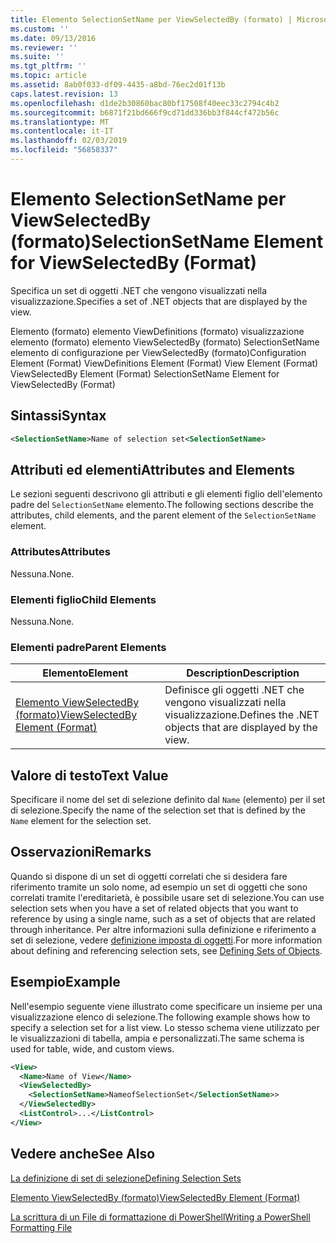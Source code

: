 ```yaml
---
title: Elemento SelectionSetName per ViewSelectedBy (formato) | Microsoft Docs
ms.custom: ''
ms.date: 09/13/2016
ms.reviewer: ''
ms.suite: ''
ms.tgt_pltfrm: ''
ms.topic: article
ms.assetid: 8ab0f033-df09-4435-a8bd-76ec2d01f13b
caps.latest.revision: 13
ms.openlocfilehash: d1de2b30860bac80bf17508f40eec33c2794c4b2
ms.sourcegitcommit: b6871f21bd666f9cd71dd336bb3f844cf472b56c
ms.translationtype: MT
ms.contentlocale: it-IT
ms.lasthandoff: 02/03/2019
ms.locfileid: "56858337"
---
```

# <a name="selectionsetname-element-for-viewselectedby-format"></a><span data-ttu-id="2748c-102">Elemento SelectionSetName per ViewSelectedBy (formato)</span><span class="sxs-lookup"><span data-stu-id="2748c-102">SelectionSetName Element for ViewSelectedBy (Format)</span></span>

<span data-ttu-id="2748c-103">Specifica un set di oggetti .NET che vengono visualizzati nella visualizzazione.</span><span class="sxs-lookup"><span data-stu-id="2748c-103">Specifies a set of .NET objects that are displayed by the view.</span></span>

<span data-ttu-id="2748c-104">Elemento (formato) elemento ViewDefinitions (formato) visualizzazione elemento (formato) elemento ViewSelectedBy (formato) SelectionSetName elemento di configurazione per ViewSelectedBy (formato)</span><span class="sxs-lookup"><span data-stu-id="2748c-104">Configuration Element (Format) ViewDefinitions Element (Format) View Element (Format) ViewSelectedBy Element (Format) SelectionSetName Element for ViewSelectedBy (Format)</span></span>

## <a name="syntax"></a><span data-ttu-id="2748c-105">Sintassi</span><span class="sxs-lookup"><span data-stu-id="2748c-105">Syntax</span></span>

```xml
<SelectionSetName>Name of selection set<SelectionSetName>
```

## <a name="attributes-and-elements"></a><span data-ttu-id="2748c-106">Attributi ed elementi</span><span class="sxs-lookup"><span data-stu-id="2748c-106">Attributes and Elements</span></span>

<span data-ttu-id="2748c-107">Le sezioni seguenti descrivono gli attributi e gli elementi figlio dell'elemento padre del `SelectionSetName` elemento.</span><span class="sxs-lookup"><span data-stu-id="2748c-107">The following sections describe the attributes, child elements, and the parent element of the `SelectionSetName` element.</span></span>

### <a name="attributes"></a><span data-ttu-id="2748c-108">Attributes</span><span class="sxs-lookup"><span data-stu-id="2748c-108">Attributes</span></span>

<span data-ttu-id="2748c-109">Nessuna.</span><span class="sxs-lookup"><span data-stu-id="2748c-109">None.</span></span>

### <a name="child-elements"></a><span data-ttu-id="2748c-110">Elementi figlio</span><span class="sxs-lookup"><span data-stu-id="2748c-110">Child Elements</span></span>

<span data-ttu-id="2748c-111">Nessuna.</span><span class="sxs-lookup"><span data-stu-id="2748c-111">None.</span></span>

### <a name="parent-elements"></a><span data-ttu-id="2748c-112">Elementi padre</span><span class="sxs-lookup"><span data-stu-id="2748c-112">Parent Elements</span></span>

|<span data-ttu-id="2748c-113">Elemento</span><span class="sxs-lookup"><span data-stu-id="2748c-113">Element</span></span>|<span data-ttu-id="2748c-114">Description</span><span class="sxs-lookup"><span data-stu-id="2748c-114">Description</span></span>|
|-------------|-----------------|
|[<span data-ttu-id="2748c-115">Elemento ViewSelectedBy (formato)</span><span class="sxs-lookup"><span data-stu-id="2748c-115">ViewSelectedBy Element (Format)</span></span>](./viewselectedby-element-format.md)|<span data-ttu-id="2748c-116">Definisce gli oggetti .NET che vengono visualizzati nella visualizzazione.</span><span class="sxs-lookup"><span data-stu-id="2748c-116">Defines the .NET objects that are displayed by the view.</span></span>|

## <a name="text-value"></a><span data-ttu-id="2748c-117">Valore di testo</span><span class="sxs-lookup"><span data-stu-id="2748c-117">Text Value</span></span>

<span data-ttu-id="2748c-118">Specificare il nome del set di selezione definito dal `Name` (elemento) per il set di selezione.</span><span class="sxs-lookup"><span data-stu-id="2748c-118">Specify the name of the selection set that is defined by the `Name` element for the selection set.</span></span>

## <a name="remarks"></a><span data-ttu-id="2748c-119">Osservazioni</span><span class="sxs-lookup"><span data-stu-id="2748c-119">Remarks</span></span>

<span data-ttu-id="2748c-120">Quando si dispone di un set di oggetti correlati che si desidera fare riferimento tramite un solo nome, ad esempio un set di oggetti che sono correlati tramite l'ereditarietà, è possibile usare set di selezione.</span><span class="sxs-lookup"><span data-stu-id="2748c-120">You can use selection sets when you have a set of related objects that you want to reference by using a single name, such as a set of objects that are related through inheritance.</span></span> <span data-ttu-id="2748c-121">Per altre informazioni sulla definizione e riferimento a set di selezione, vedere [definizione imposta di oggetti](./defining-selection-sets.md).</span><span class="sxs-lookup"><span data-stu-id="2748c-121">For more information about defining and referencing selection sets, see [Defining Sets of Objects](./defining-selection-sets.md).</span></span>

## <a name="example"></a><span data-ttu-id="2748c-122">Esempio</span><span class="sxs-lookup"><span data-stu-id="2748c-122">Example</span></span>

<span data-ttu-id="2748c-123">Nell'esempio seguente viene illustrato come specificare un insieme per una visualizzazione elenco di selezione.</span><span class="sxs-lookup"><span data-stu-id="2748c-123">The following example shows how to specify a selection set for a list view.</span></span> <span data-ttu-id="2748c-124">Lo stesso schema viene utilizzato per le visualizzazioni di tabella, ampia e personalizzati.</span><span class="sxs-lookup"><span data-stu-id="2748c-124">The same schema is used for table, wide, and custom views.</span></span>

```xml
<View>
  <Name>Name of View</Name>
  <ViewSelectedBy>
    <SelectionSetName>NameofSelectionSet</SelectionSetName>>
  </ViewSelectedBy>
  <ListControl>...</ListControl>
</View>
```

## <a name="see-also"></a><span data-ttu-id="2748c-125">Vedere anche</span><span class="sxs-lookup"><span data-stu-id="2748c-125">See Also</span></span>

[<span data-ttu-id="2748c-126">La definizione di set di selezione</span><span class="sxs-lookup"><span data-stu-id="2748c-126">Defining Selection Sets</span></span>](./defining-selection-sets.md)

[<span data-ttu-id="2748c-127">Elemento ViewSelectedBy (formato)</span><span class="sxs-lookup"><span data-stu-id="2748c-127">ViewSelectedBy Element (Format)</span></span>](./viewselectedby-element-format.md)

[<span data-ttu-id="2748c-128">La scrittura di un File di formattazione di PowerShell</span><span class="sxs-lookup"><span data-stu-id="2748c-128">Writing a PowerShell Formatting File</span></span>](./writing-a-powershell-formatting-file.md)
